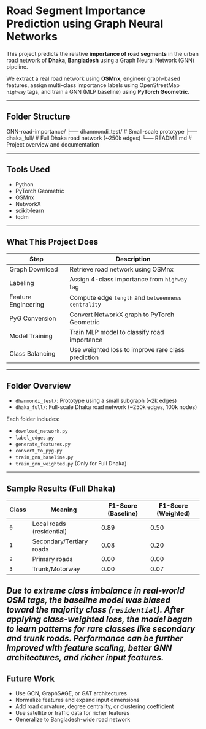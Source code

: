 # Road Segment Importance Prediction using Graph Neural Networks

This project predicts the relative **importance of road segments** in the urban road network of **Dhaka, Bangladesh** using a Graph Neural Network (GNN) pipeline.

We extract a real road network using **OSMnx**, engineer graph-based features, assign multi-class importance labels using OpenStreetMap `highway` tags, and train a GNN (MLP baseline) using **PyTorch Geometric**.

---

## Folder Structure

GNN-road-importance/
├── dhanmondi_test/      # Small-scale prototype
├── dhaka_full/          # Full Dhaka road network (~250k edges)
└── README.md            # Project overview and documentation


---

## Tools Used

- Python
- PyTorch Geometric
- OSMnx
- NetworkX
- scikit-learn
- tqdm

---

## What This Project Does

| Step               | Description |
|--------------------|-------------|
| Graph Download   | Retrieve road network using OSMnx |
| Labeling         | Assign 4-class importance from `highway` tag |
| Feature Engineering | Compute edge `length` and `betweenness centrality` |
| PyG Conversion   | Convert NetworkX graph to PyTorch Geometric |
| Model Training   | Train MLP model to classify road importance |
| Class Balancing  | Use weighted loss to improve rare class prediction |

---

## Folder Overview

- `dhanmondi_test/`: Prototype using a small subgraph (~2k edges)
- `dhaka_full/`: Full-scale Dhaka road network (~250k edges, 100k nodes)

Each folder includes:
- `download_network.py`
- `label_edges.py`
- `generate_features.py`
- `convert_to_pyg.py`
- `train_gnn_baseline.py`
- `train_gnn_weighted.py` (Only for Full Dhaka)

---

## Sample Results (Full Dhaka)

| Class | Meaning                    | F1-Score (Baseline) | F1-Score (Weighted) |
|-------|----------------------------|----------------------|---------------------|
| `0`   | Local roads (residential)  | 0.89                 | 0.50                |
| `1`   | Secondary/Tertiary roads   | 0.08                 | 0.20                |
| `2`   | Primary roads              | 0.00                 | 0.00                |
| `3`   | Trunk/Motorway             | 0.00                 | 0.07                |

*Due to extreme class imbalance in real-world OSM tags, the baseline model was biased toward the majority class (`residential`). After applying class-weighted loss, the model began to learn patterns for rare classes like secondary and trunk roads. Performance can be further improved with feature scaling, better GNN architectures, and richer input features.*
---

## Future Work

- Use GCN, GraphSAGE, or GAT architectures
- Normalize features and expand input dimensions
- Add road curvature, degree centrality, or clustering coefficient
- Use satellite or traffic data for richer features
- Generalize to Bangladesh-wide road network
